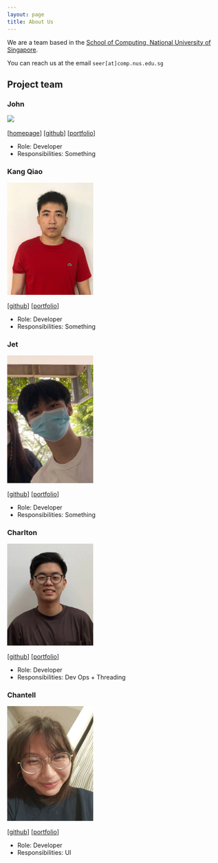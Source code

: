```yaml
---
layout: page
title: About Us
---
```


We are a team based in the [School of Computing, National University of Singapore](http://www.comp.nus.edu.sg).

You can reach us at the email `seer[at]comp.nus.edu.sg`

## Project team

### John

<img src="images/johnrhimawan.png" width="200px">

[[homepage](http://www.comp.nus.edu.sg/~damithch)]
[[github](https://github.com/johnrhimawan)]
[[portfolio](team/johnrhimawan.md)]

* Role: Developer
* Responsibilities: Something

### Kang Qiao

<img src="images/kangqiao322.png" width="200px">

[[github](https://github.com/kangqiao322)]
[[portfolio](team/johndoe.md)]

* Role: Developer
* Responsibilities: Something

### Jet

<img src="images/jetlfj.png" width="200px">

[[github](http://github.com/jetlfj)] [[portfolio](team/jetlfj.md)]

* Role: Developer
* Responsibilities: Something

### Charlton

<img src="images/bigcrushes.png" width="200px">

[[github](http://github.com/bigcrushes)]
[[portfolio](team/bigcrushes.md)]

* Role: Developer
* Responsibilities: Dev Ops + Threading

### Chantell

<img src="images/chantellyu.png" width="200px">

[[github](http://github.com/chantellyu)]
[[portfolio](team/chantellyu.md)]

* Role: Developer
* Responsibilities: UI
